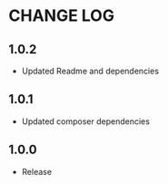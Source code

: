 # CHANGE LOG

## 1.0.2

- Updated Readme and dependencies

## 1.0.1

- Updated composer dependencies

## 1.0.0

- Release